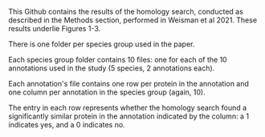 This Github contains the results of the homology search, conducted as described in the Methods section, performed in Weisman et al 2021. These results underlie Figures 1-3. 

There is one folder per species group used in the paper. 

Each species group folder contains 10 files: one for each of the 10 annotations used in the study (5 species, 2 annotations each). 

Each annotation's file contains one row per protein in the annotation and one column per annotation in the species group (again, 10). 

The entry in each row represents whether the homology search found a significantly similar protein in the annotation indicated by the column: a 1 indicates yes, and a 0 indicates no. 
